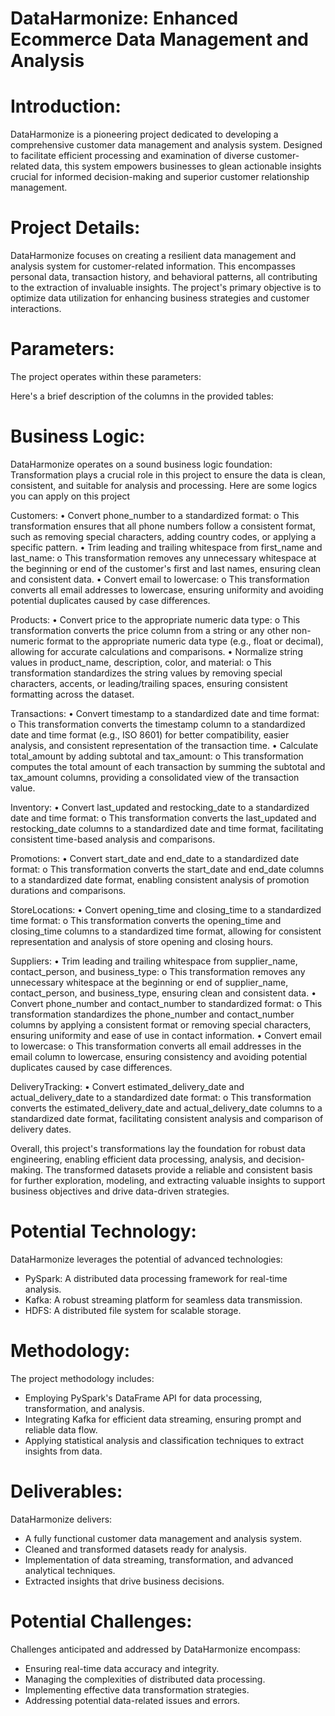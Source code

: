 # DataHarmonize: Enhanced Ecommerce Data Management and Analysis

# Introduction:
DataHarmonize is a pioneering project dedicated to developing a comprehensive customer data management and analysis system. Designed to facilitate efficient processing and examination of diverse customer-related data, this system empowers businesses to glean actionable insights crucial for informed decision-making and superior customer relationship management.

# Project Details:
DataHarmonize focuses on creating a resilient data management and analysis system for customer-related information. This encompasses personal data, transaction history, and behavioral patterns, all contributing to the extraction of invaluable insights. The project's primary objective is to optimize data utilization for enhancing business strategies and customer interactions.

# Parameters:
The project operates within these parameters:

Here's a brief description of the columns in the provided tables:


# Business Logic:
DataHarmonize operates on a sound business logic foundation:
Transformation plays a crucial role in this project to ensure the data is clean, consistent, and suitable for analysis and processing. Here are some logics you can apply on this project

Customers:
•	Convert phone_number to a standardized format:
    o	This transformation ensures that all phone numbers follow a consistent format, such as removing special characters, adding country codes, or applying a specific pattern.
•	Trim leading and trailing whitespace from first_name and last_name:
    o	This transformation removes any unnecessary whitespace at the beginning or end of the customer's first and last names, ensuring clean and consistent data.
•	Convert email to lowercase:
    o	This transformation converts all email addresses to lowercase, ensuring uniformity and avoiding potential duplicates caused by case differences.

Products:
•	Convert price to the appropriate numeric data type:
    o	This transformation converts the price column from a string or any other non-numeric format to the appropriate numeric data type (e.g., float or decimal), allowing for accurate calculations and comparisons.
•	Normalize string values in product_name, description, color, and material:
    o	This transformation standardizes the string values by removing special characters, accents, or leading/trailing spaces, ensuring consistent formatting across the dataset.

Transactions:
•	Convert timestamp to a standardized date and time format:
    o	This transformation converts the timestamp column to a standardized date and time format (e.g., ISO 8601) for better compatibility, easier analysis, and consistent representation of the transaction time.
•	Calculate total_amount by adding subtotal and tax_amount:
    o	This transformation computes the total amount of each transaction by summing the subtotal and tax_amount columns, providing a consolidated view of the transaction value.


Inventory:
•	Convert last_updated and restocking_date to a standardized date and time format:
    o	This transformation converts the last_updated and restocking_date columns to a standardized date and time format, facilitating consistent time-based analysis and comparisons.

Promotions:
•	Convert start_date and end_date to a standardized date format:
    o	This transformation converts the start_date and end_date columns to a standardized date format, enabling consistent analysis of promotion durations and comparisons.

StoreLocations:
•	Convert opening_time and closing_time to a standardized time format:
    o	This transformation converts the opening_time and closing_time columns to a standardized time format, allowing for consistent representation and analysis of store opening and closing hours.

Suppliers:
•	Trim leading and trailing whitespace from supplier_name, contact_person, and business_type:
    o	This transformation removes any unnecessary whitespace at the beginning or end of supplier_name, contact_person, and business_type, ensuring clean and consistent data.
•	Convert phone_number and contact_number to standardized format:
    o	This transformation standardizes the phone_number and contact_number columns by applying a consistent format or removing special characters, ensuring uniformity and ease of use in contact information.
•	Convert email to lowercase:
    o	This transformation converts all email addresses in the email column to lowercase, ensuring consistency and avoiding potential duplicates caused by case differences.

DeliveryTracking:
•	Convert estimated_delivery_date and actual_delivery_date to a standardized date format:
o	This transformation converts the estimated_delivery_date and actual_delivery_date columns to a standardized date format, facilitating consistent analysis and comparison of delivery dates.

Overall, this project's transformations lay the foundation for robust data engineering, enabling efficient data processing, analysis, and decision-making. The transformed datasets provide a reliable and consistent basis for further exploration, modeling, and extracting valuable insights to support business objectives and drive data-driven strategies.



# Potential Technology:
DataHarmonize leverages the potential of advanced technologies:

- PySpark: A distributed data processing framework for real-time analysis.
- Kafka: A robust streaming platform for seamless data transmission.
- HDFS: A distributed file system for scalable storage.

# Methodology:
The project methodology includes:

- Employing PySpark's DataFrame API for data processing, transformation, and analysis.
- Integrating Kafka for efficient data streaming, ensuring prompt and reliable data flow.
- Applying statistical analysis and classification techniques to extract insights from data.

# Deliverables:
DataHarmonize delivers:
- A fully functional customer data management and analysis system.
- Cleaned and transformed datasets ready for analysis.
- Implementation of data streaming, transformation, and advanced analytical techniques.
- Extracted insights that drive business decisions.

# Potential Challenges:
Challenges anticipated and addressed by DataHarmonize encompass:

- Ensuring real-time data accuracy and integrity.
- Managing the complexities of distributed data processing.
- Implementing effective data transformation strategies.
- Addressing potential data-related issues and errors.
